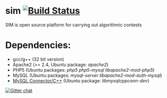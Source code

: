 # sim [![Build Status](https://travis-ci.org/krzyk240/sim.svg?branch=master)](https://travis-ci.org/krzyk240/sim)

SIM is open source platform for carrying out algorithmic contests

# Dependencies:

- gcc/g++ (32 bit version)
- Apache2 (>= 2.4, Ubuntu package: _apache2_)
- PHP5 (Ubuntu packages: _php5 php5-mysql libapache2-mod-php5_)
- MySQL (Ubuntu packages: _mysql-server libapache2-mod-auth-mysql_)
- [MySQL Connector/C++](http://dev.mysql.com/downloads/connector/cpp/) (Ubuntu package: _libmysqlcppconn-dev_)

[![Gitter chat](https://badges.gitter.im/krzyk240/sim.png)](https://gitter.im/krzyk240/sim)
